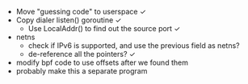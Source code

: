 * Move "guessing code" to userspace  ✓
* Copy dialer listen() goroutine  ✓
    * Use LocalAddr() to find out the source port ✓
* netns
    * check if IPv6 is supported, and use the previous field as netns?
    * de-reference all the pointers? ✓
* modify bpf code to use offsets after we found them
* probably make this a separate program
